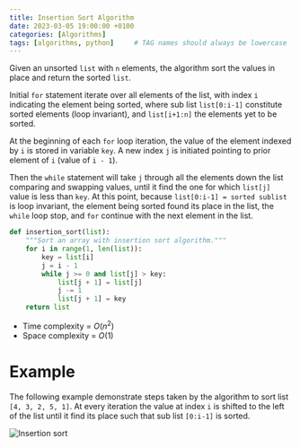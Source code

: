 ```yaml
---
title: Insertion Sort Algorithm
date: 2023-03-05 19:00:00 +0100
categories: [Algorithms]
tags: [algorithms, python]     # TAG names should always be lowercase
---
```


Given an unsorted `list` with `n` elements, the algorithm sort the values in place and return the sorted `list`.

Initial `for` statement iterate over all elements of the list, with index `i` indicating the element being sorted, where sub list `list[0:i-1]` constitute sorted elements (loop invariant), and `list[i+1:n]` the elements yet to be sorted.

At the beginning of each `for` loop iteration, the value of the element indexed by `i` is stored in variable `key`. A new index `j` is initiated pointing to prior element of `i` (value of `i - 1`).

Then the `while` statement will take `j` through all the elements down the list comparing and swapping values, until it find the one for which `list[j]` value is less than `key`. At this point, because `list[0:i-1] = sorted sublist` is loop invariant, the element being sorted found its place in the list, the `while` loop stop, and `for` continue with the next element in the list.

```python
def insertion_sort(list):
    """Sort an array with insertion sort algorithm."""
    for i in range(1, len(list)):
        key = list[i]
        j = i - 1
        while j >= 0 and list[j] > key:
            list[j + 1] = list[j]
            j -= 1
            list[j + 1] = key
    return list
```

- Time complexity = $O(n^2)$
- Space complexity = $O(1)$

# Example

The following example demonstrate steps taken by the algorithm to sort list `[4, 3, 2, 5, 1]`. At every iteration the value at index `i` is shifted to the left of the list until it find its place such that sub list `[0:i-1]` is sorted.

![Insertion sort](https://github.com/haroldgc/codingsre/blob/13111ea9f09ed47e6daeea6dbbdb2f3fbdbefc2e/img/insertion_sort.png)
